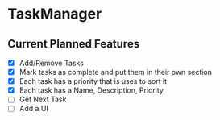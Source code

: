 # TaskManager

## Current Planned Features

- [x] Add/Remove Tasks
- [x] Mark tasks as complete and put them in their own section
- [x] Each task has a priority that is uses to sort it
- [x] Each task has a Name, Description, Priority
- [ ] Get Next Task
- [ ] Add a UI